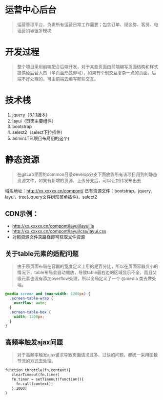 # 运营中心后台 #
> 运营管理平台，负责所有运营日常工作需要；包含订单、现金劵、客资、电话营销等很多模块


# 开发过程 #
> 整个项目采用前端配合后端开发，对于某些页面由前端编写页面结构和样式提供给后台人员（单页面形式即可），如果有个别交互复杂一点的页面，后端不好处理的，可由前端去编写那些交互。

# 技术桟 #
1. jquery（3.1.1版本）
2. layui（页面主要组件）
3. bootstrap
4. select2（select下拉插件）
4. adminLTE(项目布局用的这个)

# 静态资源 #
> 在gitLab里面的common目录develop分支下面放置所有该项目用到的静态资源文件，如果有新增的资源，上传分支后，可以让刘伟发布出去

域名地址：http://xx.xxxxx.cn/compont/
已有资源文件：bootstrap，jquery，layui，tree(Jquery文件树形菜单插件)，select2

## CDN示例： ##
- http://xx.xxxxx.cn/compont/layui/layui.js
- http://xx.xxxxx.cn/compont/layui/css/layui.css
- 对照资源文件夹路径即可获取文件资源


## 关于table元素的适配问题 ##
> 由于原页面布局在容器的宽度定义上用的是百分比，所以在页面容器变小的情况下，table布局会自动缩放，导致table最右边的区域显示不全，而且父级元素也没有添加overflow处理，所以全局定义了一个 @media 类去做处理。

``` css
@media screen and (max-width: 1200px) {
  .screen-table-wrap {
    overflow: auto;
  }
  .screen-table-box {
    width: 1200px;
  }
}
```

## 高频率触发ajax问题 ##
> 对于高频率触发ajax请求导致页面请求过多、过快的问题，都统一采用函数节流的方式去处理。

``` html
function throttle(fn,context){    
   clearTimeout(fn.timer)
   fn.timer = setTimeout(function(){
     fn.call(context);
   },1000)
}
```
 
